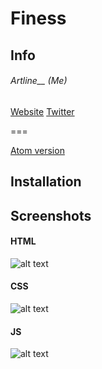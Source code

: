 # Finess

## Info
###### Artline__ (Me)

[Website](http://www.officialartline.com/)
[Twitter](https://twitter.com/Artline__)

===

[Atom version](https://github.com/OfficialArtline/atom-finess-syntax)

## Installation

## Screenshots
#### HTML
![alt text]()
#### CSS
![alt text]()
#### JS
![alt text]()
